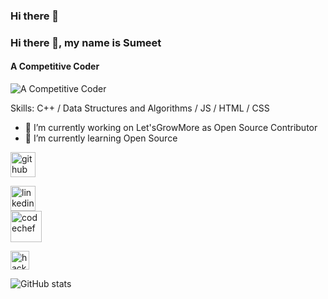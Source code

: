 ### Hi there 👋

<!--
**theSumeetGithub/theSumeetGithub** is a ✨ _special_ ✨ repository because its `README.md` (this file) appears on your GitHub profile.

Here are some ideas to get you started:

- 🔭 I’m currently working on ...
- 🌱 I’m currently learning ...
- 👯 I’m looking to collaborate on ...
- 🤔 I’m looking for help with ...
- 💬 Ask me about ...
- 📫 How to reach me: ...
- 😄 Pronouns: ...
- ⚡ Fun fact: ...
-->
### Hi there 👋, my name is Sumeet
#### A Competitive Coder
![A Competitive Coder](https://encrypted-tbn0.gstatic.com/images?q=tbn:ANd9GcS8CJkWsXKtelIdPMKQNIvedU82RLV9IENjAg&usqp=CAU)


Skills: C++ / Data Structures and Algorithms / JS / HTML / CSS

- 🔭 I’m currently working on Let'sGrowMore as Open Source Contributor 
- 🌱 I’m currently learning Open Source 


[<img src='https://cdn.jsdelivr.net/npm/simple-icons@3.0.1/icons/github.svg' alt='github' height='40'>](https://github.com/theSumeetGitHub)  

[<img src='https://static-exp1.licdn.com/sc/h/8zliikpi39umlw2wr99gu4a0u' alt='linkedin' height='40'>](https://www.linkedin.com/in/https://www.linkedin.com/in/sumeetvishwakarma/)  
[<img src='https://cdn.codechef.com/sites/all/themes/abessive/cc-logo.svg' alt='codechef' height='50'>](https://www.codechef.com/users/the_sumeet)

[<img src='https://hrcdn.net/community-frontend/assets/brand/logo-new-white-green-a5cb16e0ae.svg' alt='hackerrank' height='30'>](https://www.hackerrank.com/theSumeetK?hr_r=1)  



![GitHub stats](https://github-readme-stats.vercel.app/api?username=theSumeetGitHub&show_icons=true)  



